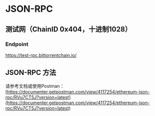 # JSON-RPC

## 测试网（ChainID 0x404，十进制1028）

### Endpoint

https://test-rpc.bittorrentchain.io/

## JSON-RPC 方法

请参考文档或使用Postman：[https://documenter.getpostman.com/view/4117254/ethereum-json-rpc/RVu7CT5J?version=latest](https://documenter.getpostman.com/view/4117254/ethereum-json-rpc/RVu7CT5J?version=latest)
